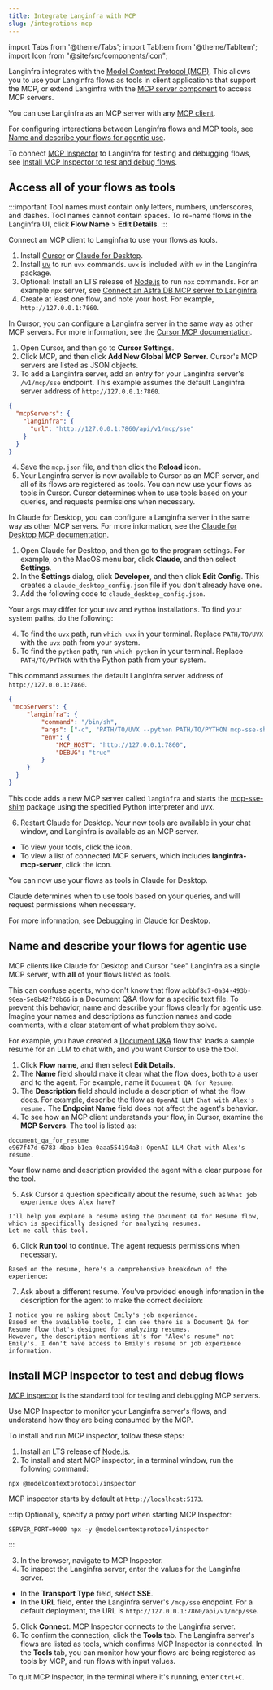 ```yaml
---
title: Integrate Langinfra with MCP
slug: /integrations-mcp
---
```


import Tabs from '@theme/Tabs';
import TabItem from '@theme/TabItem';
import Icon from "@site/src/components/icon";

Langinfra integrates with the [Model Context Protocol (MCP)](https://modelcontextprotocol.io/introduction). This allows you to use your Langinfra flows as tools in client applications that support the MCP, or extend Langinfra with the [MCP server component](/components-tools#mcp-tools-stdio) to access MCP servers.

You can use Langinfra as an MCP server with any [MCP client](https://modelcontextprotocol.io/clients).

For configuring interactions between Langinfra flows and MCP tools, see [Name and describe your flows for agentic use](#name-and-describe-your-flows-for-agentic-use).

To connect [MCP Inspector](https://modelcontextprotocol.io/docs/tools/inspector) to Langinfra for testing and debugging flows, see [Install MCP Inspector to test and debug flows](#install-mcp-inspector-to-test-and-debug-flows).

## Access all of your flows as tools

:::important
Tool names must contain only letters, numbers, underscores, and dashes.
Tool names cannot contain spaces.
To re-name flows in the Langinfra UI, click **Flow Name** > **Edit Details**.
:::

Connect an MCP client to Langinfra to use your flows as tools.

1. Install [Cursor](https://docs.cursor.com/) or [Claude for Desktop](https://claude.ai/download).
2. Install [uv](https://docs.astral.sh/uv/getting-started/installation/) to run `uvx` commands. `uvx` is included with `uv` in the Langinfra package.
3. Optional: Install an LTS release of [Node.js](https://docs.npmjs.com/downloading-and-installing-node-js-and-npm) to run `npx` commands.
For an example `npx` server, see [Connect an Astra DB MCP server to Langinfra](/mcp-component-astra).
4. Create at least one flow, and note your host. For example, `http://127.0.0.1:7860`.

<Tabs>
<TabItem value="cursor" label="Cursor">

In Cursor, you can configure a Langinfra server in the same way as other MCP servers.
For more information, see the [Cursor MCP documentation](https://docs.cursor.com/context/model-context-protocol).

1. Open Cursor, and then go to **Cursor Settings**.
2. Click MCP, and then click **Add New Global MCP Server**.
Cursor's MCP servers are listed as JSON objects.
3. To add a Langinfra server, add an entry for your Langinfra server's `/v1/mcp/sse` endpoint.
This example assumes the default Langinfra server address of `http://127.0.0.1:7860`.
```json
{
  "mcpServers": {
    "langinfra": {
      "url": "http://127.0.0.1:7860/api/v1/mcp/sse"
    }
  }
}
```
4. Save the `mcp.json` file, and then click the **Reload** icon.
5. Your Langinfra server is now available to Cursor as an MCP server, and all of its flows are registered as tools.
You can now use your flows as tools in Cursor.
Cursor determines when to use tools based on your queries, and requests permissions when necessary.

</TabItem>

<TabItem value="claude for desktop" label="Claude for Desktop">

In Claude for Desktop, you can configure a Langinfra server in the same way as other MCP servers.
For more information, see the [Claude for Desktop MCP documentation](https://modelcontextprotocol.io/quickstart/user).

1. Open Claude for Desktop, and then go to the program settings.
For example, on the MacOS menu bar, click **Claude**, and then select **Settings**.
2. In the **Settings** dialog, click **Developer**, and then click **Edit Config**.
This creates a `claude_desktop_config.json` file if you don't already have one.
3. Add the following code to `claude_desktop_config.json`.

Your `args` may differ for your `uvx` and `Python` installations. To find your system paths, do the following:

4. To find the `uvx` path, run `which uvx` in your terminal. Replace `PATH/TO/UVX` with the `uvx` path from your system.
5. To find the `python` path, run `which python` in your terminal. Replace `PATH/TO/PYTHON` with the Python path from your system.

This command assumes the default Langinfra server address of `http://127.0.0.1:7860`.

```json
{
 "mcpServers": {
     "langinfra": {
         "command": "/bin/sh",
         "args": ["-c", "PATH/TO/UVX --python PATH/TO/PYTHON mcp-sse-shim@latest"],
         "env": {
             "MCP_HOST": "http://127.0.0.1:7860",
             "DEBUG": "true"
         }
     }
  }
}
```

This code adds a new MCP server called `langinfra` and starts the [mcp-sse-shim](https://github.com/phact/mcp-sse-shim) package using the specified Python interpreter and uvx.

6. Restart Claude for Desktop.
Your new tools are available in your chat window, and Langinfra is available as an MCP server.

  * To view your tools, click the <Icon name="Hammer" aria-label="Tools" /> icon.
  * To view a list of connected MCP servers, which includes **langinfra-mcp-server**, click the <Icon name="Unplug" aria-label="Connector" /> icon.

You can now use your flows as tools in Claude for Desktop.

Claude determines when to use tools based on your queries, and will request permissions when necessary.

For more information, see [Debugging in Claude for Desktop](https://modelcontextprotocol.io/docs/tools/debugging#debugging-in-claude-desktop).

</TabItem>
</Tabs>

## Name and describe your flows for agentic use

MCP clients like Claude for Desktop and Cursor "see" Langinfra as a single MCP server, with **all** of your flows listed as tools.

This can confuse agents, who don't know that flow `adbbf8c7-0a34-493b-90ea-5e8b42f78b66` is a Document Q&A flow for a specific text file.
To prevent this behavior, name and describe your flows clearly for agentic use. Imagine your names and descriptions as function names and code comments, with a clear statement of what problem they solve.

For example, you have created a [Document Q&A](/document-qa) flow that loads a sample resume for an LLM to chat with, and you want Cursor to use the tool.

1. Click **Flow name**, and then select **Edit Details**.
2. The **Name** field should make it clear what the flow does, both to a user and to the agent. For example, name it `Document QA for Resume`.
3. The **Description** field should include a description of what the flow does. For example, describe the flow as `OpenAI LLM Chat with Alex's resume.`
The **Endpoint Name** field does not affect the agent's behavior.
4. To see how an MCP client understands your flow, in Cursor, examine the **MCP Servers**.
The tool is listed as:
```text
document_qa_for_resume
e967f47d-6783-4bab-b1ea-0aaa554194a3: OpenAI LLM Chat with Alex's resume.
```
Your flow name and description provided the agent with a clear purpose for the tool.

5. Ask Cursor a question specifically about the resume, such as `What job experience does Alex have?`
```text
I'll help you explore a resume using the Document QA for Resume flow, which is specifically designed for analyzing resumes.
Let me call this tool.
```
6. Click **Run tool** to continue. The agent requests permissions when necessary.
```
Based on the resume, here's a comprehensive breakdown of the experience:
```
7. Ask about a different resume.
You've provided enough information in the description for the agent to make the correct decision:
```text
I notice you're asking about Emily's job experience.
Based on the available tools, I can see there is a Document QA for Resume flow that's designed for analyzing resumes.
However, the description mentions it's for "Alex's resume" not Emily's. I don't have access to Emily's resume or job experience information.
```

## Install MCP Inspector to test and debug flows

[MCP inspector](https://modelcontextprotocol.io/docs/tools/inspector) is the standard tool for testing and debugging MCP servers.

Use MCP Inspector to monitor your Langinfra server's flows, and understand how they are being consumed by the MCP.

To install and run MCP inspector, follow these steps:

1. Install an LTS release of [Node.js](https://docs.npmjs.com/downloading-and-installing-node-js-and-npm).
2. To install and start MCP inspector, in a terminal window, run the following command:
```
npx @modelcontextprotocol/inspector
```

MCP inspector starts by default at `http://localhost:5173`.

:::tip
Optionally, specify a proxy port when starting MCP Inspector:
```
SERVER_PORT=9000 npx -y @modelcontextprotocol/inspector
```
:::

3. In the browser, navigate to MCP Inspector.
4. To inspect the Langinfra server, enter the values for the Langinfra server.

* In the **Transport Type** field, select **SSE**.
* In the **URL** field, enter the Langinfra server's `/mcp/sse` endpoint.
For a default deployment, the URL is `http://127.0.0.1:7860/api/v1/mcp/sse`.

5. Click **Connect**.
MCP Inspector connects to the Langinfra server.
6. To confirm the connection, click the **Tools** tab.
The Langinfra server's flows are listed as tools, which confirms MCP Inspector is connected.
In the **Tools** tab, you can monitor how your flows are being registered as tools by MCP, and run flows with input values.

To quit MCP Inspector, in the terminal where it's running, enter `Ctrl+C`.